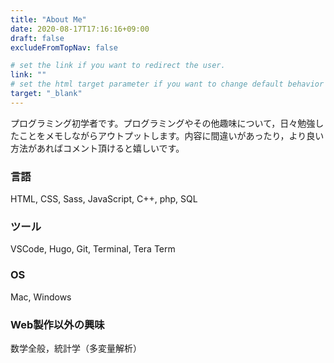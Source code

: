 ```yaml
---
title: "About Me"
date: 2020-08-17T17:16:16+09:00
draft: false
excludeFromTopNav: false

# set the link if you want to redirect the user.
link: ""
# set the html target parameter if you want to change default behavior
target: "_blank"
---
```


プログラミング初学者です。プログラミングやその他趣味について，日々勉強したことをメモしながらアウトプットします。内容に間違いがあったり，より良い方法があればコメント頂けると嬉しいです。

### 言語
HTML, CSS, Sass, JavaScript, C++, php, SQL
### ツール
VSCode, Hugo, Git, Terminal, Tera Term
### OS
Mac, Windows
### Web製作以外の興味
数学全般，統計学（多変量解析）